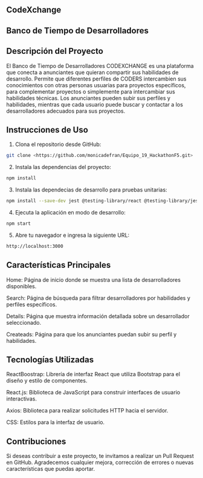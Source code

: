 ## CodeXchange
## Banco de Tiempo de Desarrolladores

## Descripción del Proyecto
El Banco de Tiempo de Desarrolladores CODEXCHANGE es una plataforma que conecta a anunciantes que quieran compartir sus habilidades de desarrollo. Permite que diferentes perfiles de CODERS intercambien sus conocimientos con otras personas usuarias para proyectos específicos, para complementar proyectos o simplemente para intercambiar sus habilidades técnicas. Los anunciantes pueden subir sus perfiles y habilidades, mientras que cada usuario puede buscar y contactar a los desarrolladores adecuados para sus proyectos.

## Instrucciones de Uso

1. Clona el repositorio desde GitHub:

```bash
git clone <https://github.com/monicadefran/Equipo_19_HackathonF5.git>
```
2. Instala las dependencias del proyecto:
   
```bash
npm install
```
3. Instala las dependecias de desarrollo para pruebas unitarias:
```bash
npm install --save-dev jest @testing-library/react @testing-library/jest-dom
```
4. Ejecuta la aplicación en modo de desarrollo:
```bash
npm start
```
5. Abre tu navegador e ingresa la siguiente URL:
```bash
http://localhost:3000
```
## Características Principales

Home: 
Página de inicio donde se muestra una lista de desarrolladores disponibles.

Search:
Página de búsqueda para filtrar desarrolladores por habilidades y perfiles específicos.

Details:
Página que muestra información detallada sobre un desarrollador seleccionado.

Createads:
Página para que los anunciantes puedan subir su perfil y habilidades.

## Tecnologías Utilizadas

ReactBoostrap:
Librería de interfaz React que utiliza Bootstrap para el diseño y estilo de componentes.

React.js: 
Biblioteca de JavaScript para construir interfaces de usuario interactivas.

Axios: 
Biblioteca para realizar solicitudes HTTP hacia el servidor.

CSS: 
Estilos para la interfaz de usuario.

## Contribuciones

Si deseas contribuir a este proyecto, te invitamos a realizar un Pull Request en GitHub. Agradecemos cualquier mejora, corrección de errores o nuevas características que puedas aportar.






